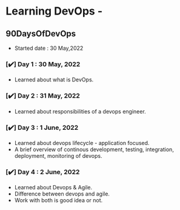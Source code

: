 # Learning DevOps -

## 90DaysOfDevOps

- Started date : 30 May,2022     

### [✔️] Day 1 : 30 May, 2022
 - Learned about what is DevOps.
 
### [✔️] Day 2 : 31 May, 2022
- Learned about responsibilities of a devops engineer.
 
### [✔️] Day 3 : 1 June, 2022
- Learned about devops lifecycle - application focused.
- A brief overview of continous development, testing, integration, deployment, monitoring of devops.
### [✔️] Day 4 : 2 June, 2022
- Learned about Devops & Agile.
- Difference between devops and agile.
- Work with both is good idea or not.

